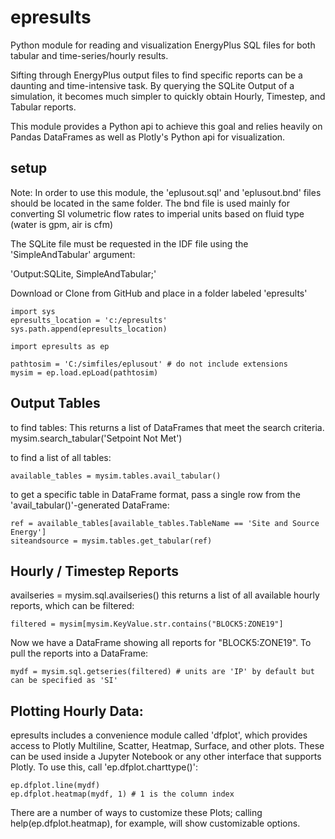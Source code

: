# epresults
Python module for reading and visualization EnergyPlus SQL files for both tabular and time-series/hourly results.

Sifting through EnergyPlus output files to find specific reports can be a daunting and time-intensive task. By querying the SQLite Output of a simulation, it becomes much simpler to quickly obtain Hourly, Timestep, and Tabular reports.

This module provides a Python api to achieve this goal and relies heavily on Pandas DataFrames as well as Plotly's Python api for visualization.




## setup
Note: In order to use this module, the 'eplusout.sql' and 'eplusout.bnd' files should be located in the same folder. The bnd file is used mainly for converting SI volumetric flow rates to imperial units based on fluid type (water is gpm, air is cfm)

The SQLite file must be requested in the IDF file using the 'SimpleAndTabular' argument:

'Output:SQLite, SimpleAndTabular;'

Download or Clone from GitHub and place in a folder labeled 'epresults'
```
import sys
epresults_location = 'c:/epresults'
sys.path.append(epresults_location)

import epresults as ep

pathtosim = 'C:/simfiles/eplusout' # do not include extensions
mysim = ep.load.epLoad(pathtosim)
```

## Output Tables
to find tables: This returns a list of DataFrames that meet the search criteria.
mysim.search_tabular('Setpoint Not Met')

to find a list of all tables: 
```
available_tables = mysim.tables.avail_tabular()
```

to get a specific table in DataFrame format, pass a single row from the 'avail_tabular()'-generated DataFrame:
```
ref = available_tables[available_tables.TableName == 'Site and Source Energy']
siteandsource = mysim.tables.get_tabular(ref)
```

## Hourly / Timestep Reports

availseries = mysim.sql.availseries()
this returns a list of all available hourly reports, which can be filtered:

```
filtered = mysim[mysim.KeyValue.str.contains("BLOCK5:ZONE19"]
```
Now we have a DataFrame showing all reports for "BLOCK5:ZONE19". To pull the reports into a DataFrame:
```
mydf = mysim.sql.getseries(filtered) # units are 'IP' by default but can be specified as 'SI'
```

## Plotting Hourly Data:

epresults includes a convenience module called 'dfplot', which provides access to Plotly Multiline, Scatter, Heatmap, Surface, and other plots. These can be used inside a Jupyter Notebook or any other interface that supports Plotly. To use this, call 'ep.dfplot.charttype()':

```
ep.dfplot.line(mydf)
ep.dfplot.heatmap(mydf, 1) # 1 is the column index
```

There are a number of ways to customize these Plots; calling help(ep.dfplot.heatmap), for example, will show customizable options.







